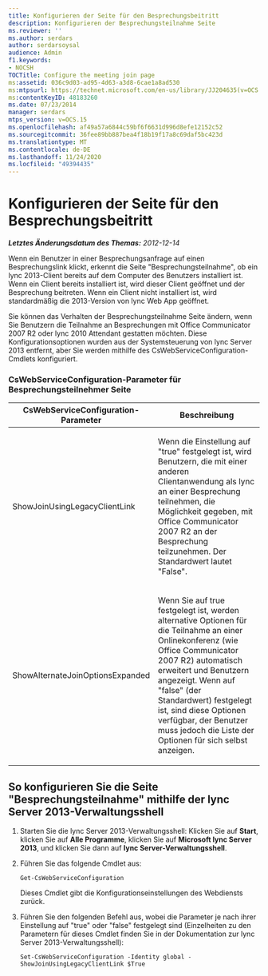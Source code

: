```yaml
---
title: Konfigurieren der Seite für den Besprechungsbeitritt
description: Konfigurieren der Besprechungsteilnahme Seite
ms.reviewer: ''
ms.author: serdars
author: serdarsoysal
audience: Admin
f1.keywords:
- NOCSH
TOCTitle: Configure the meeting join page
ms:assetid: 036c9d03-ad95-4d63-a3d8-6cae1a8ad530
ms:mtpsurl: https://technet.microsoft.com/en-us/library/JJ204635(v=OCS.15)
ms:contentKeyID: 48183260
ms.date: 07/23/2014
manager: serdars
mtps_version: v=OCS.15
ms.openlocfilehash: af49a57a6844c59bf6f6631d996d8efe12152c52
ms.sourcegitcommit: 36fee89bb887bea4f18b19f17a8c69daf5bc423d
ms.translationtype: MT
ms.contentlocale: de-DE
ms.lasthandoff: 11/24/2020
ms.locfileid: "49394435"
---
```

# <a name="configure-the-meeting-join-page"></a>Konfigurieren der Seite für den Besprechungsbeitritt

<div data-xmlns="http://www.w3.org/1999/xhtml">

<div class="topic" data-xmlns="http://www.w3.org/1999/xhtml" data-msxsl="urn:schemas-microsoft-com:xslt" data-cs="https://msdn.microsoft.com/">

<div data-asp="https://msdn2.microsoft.com/asp">



</div>

<div id="mainSection">

<div id="mainBody">

<span> </span>

_**Letztes Änderungsdatum des Themas:** 2012-12-14_

Wenn ein Benutzer in einer Besprechungsanfrage auf einen Besprechungslink klickt, erkennt die Seite "Besprechungsteilnahme", ob ein lync 2013-Client bereits auf dem Computer des Benutzers installiert ist. Wenn ein Client bereits installiert ist, wird dieser Client geöffnet und der Besprechung beitreten. Wenn ein Client nicht installiert ist, wird standardmäßig die 2013-Version von lync Web App geöffnet.

Sie können das Verhalten der Besprechungsteilnahme Seite ändern, wenn Sie Benutzern die Teilnahme an Besprechungen mit Office Communicator 2007 R2 oder lync 2010 Attendant gestatten möchten. Diese Konfigurationsoptionen wurden aus der Systemsteuerung von lync Server 2013 entfernt, aber Sie werden mithilfe des CsWebServiceConfiguration-Cmdlets konfiguriert.

### <a name="meeting-join-page-cswebserviceconfiguration-parameters"></a>CsWebServiceConfiguration-Parameter für Besprechungsteilnehmer Seite

<table>
<colgroup>
<col style="width: 50%" />
<col style="width: 50%" />
</colgroup>
<thead>
<tr class="header">
<th>CsWebServiceConfiguration-Parameter</th>
<th>Beschreibung</th>
</tr>
</thead>
<tbody>
<tr class="odd">
<td><p>ShowJoinUsingLegacyClientLink</p></td>
<td><p>Wenn die Einstellung auf "true" festgelegt ist, wird Benutzern, die mit einer anderen Clientanwendung als lync an einer Besprechung teilnehmen, die Möglichkeit gegeben, mit Office Communicator 2007 R2 an der Besprechung teilzunehmen. Der Standardwert lautet "False".</p></td>
</tr>
<tr class="even">
<td><p>ShowAlternateJoinOptionsExpanded</p></td>
<td><p>Wenn Sie auf true festgelegt ist, werden alternative Optionen für die Teilnahme an einer Onlinekonferenz (wie Office Communicator 2007 R2) automatisch erweitert und Benutzern angezeigt. Wenn auf "false" (der Standardwert) festgelegt ist, sind diese Optionen verfügbar, der Benutzer muss jedoch die Liste der Optionen für sich selbst anzeigen.</p></td>
</tr>
</tbody>
</table>


<div>

## <a name="to-configure-the-meeting-join-page-by-using-lync-server-2013-management-shell"></a>So konfigurieren Sie die Seite "Besprechungsteilnahme" mithilfe der lync Server 2013-Verwaltungsshell

1.  Starten Sie die lync Server 2013-Verwaltungsshell: Klicken Sie auf **Start**, klicken Sie auf **Alle Programme**, klicken Sie auf **Microsoft lync Server 2013**, und klicken Sie dann auf **lync Server-Verwaltungsshell**.

2.  Führen Sie das folgende Cmdlet aus:
    
        Get-CsWebServiceConfiguration
    
    Dieses Cmdlet gibt die Konfigurationseinstellungen des Webdiensts zurück.

3.  Führen Sie den folgenden Befehl aus, wobei die Parameter je nach ihrer Einstellung auf "true" oder "false" festgelegt sind (Einzelheiten zu den Parametern für dieses Cmdlet finden Sie in der Dokumentation zur lync Server 2013-Verwaltungsshell):
    
        Set-CsWebServiceConfiguration -Identity global -ShowJoinUsingLegacyClientLink $True

</div>

</div>

<span> </span>

</div>

</div>

</div>

